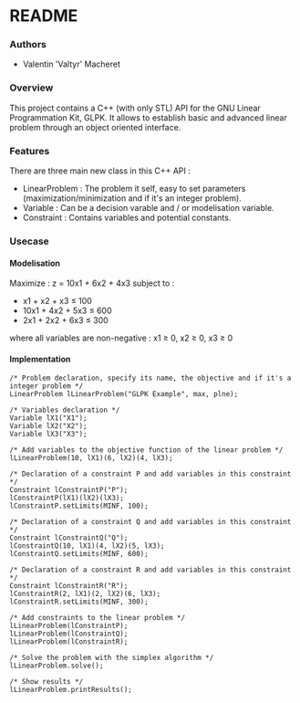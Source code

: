 # README #

### Authors ###

* Valentin 'Valtyr' Macheret

### Overview ###

This project contains a C++ (with only STL) API for the GNU Linear Programmation Kit, GLPK.
It allows to establish basic and advanced linear problem through an object oriented interface.

### Features ###

There are three main new class in this C++ API :

* LinearProblem : The problem it self, easy to set parameters (maximization/minimization and if it's an integer problem).
* Variable : Can be a decision varable and / or modelisation variable.
* Constraint : Contains variables and potential constants.

### Usecase ###

#### Modelisation ####

Maximize : z = 10x1 + 6x2 + 4x3
subject to :

* x1 + x2 + x3 ≤ 100
* 10x1 + 4x2 + 5x3 ≤ 600
* 2x1 + 2x2 + 6x3 ≤ 300

where all variables are non-negative : x1 ≥ 0, x2 ≥ 0, x3 ≥ 0

#### Implementation ####

	/* Problem declaration, specify its name, the objective and if it's a integer problem */
	LinearProblem lLinearProblem("GLPK Example", max, plne);

	/* Variables declaration */
	Variable lX1("X1");
	Variable lX2("X2");
	Variable lX3("X3");

	/* Add variables to the objective function of the linear problem */
	lLinearProblem(10, lX1)(6, lX2)(4, lX3);

	/* Declaration of a constraint P and add variables in this constraint */
	Constraint lConstraintP("P");
	lConstraintP(lX1)(lX2)(lX3);
	lConstraintP.setLimits(MINF, 100);

	/* Declaration of a constraint Q and add variables in this constraint */
	Constraint lConstraintQ("Q");
	lConstraintQ(10, lX1)(4, lX2)(5, lX3);
	lConstraintQ.setLimits(MINF, 600);

	/* Declaration of a constraint R and add variables in this constraint */
	Constraint lConstraintR("R");
	lConstraintR(2, lX1)(2, lX2)(6, lX3);
	lConstraintR.setLimits(MINF, 300);

	/* Add constraints to the linear problem */
	lLinearProblem(lConstraintP);
	lLinearProblem(lConstraintQ);
	lLinearProblem(lConstraintR);

	/* Solve the problem with the simplex algorithm */
	lLinearProblem.solve();

	/* Show results */
	lLinearProblem.printResults();